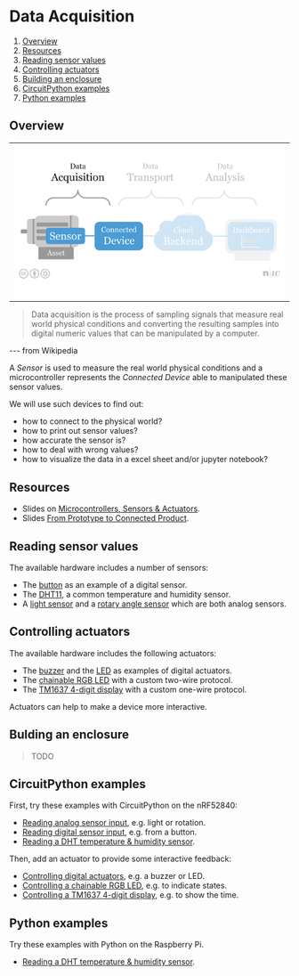 # Data Acquisition

1. [Overview](#overview)
2. [Resources](#resources)
3. [Reading sensor values](#reading-sensor-values)
4. [Controlling actuators](#controlling-actuators)
5. [Building an enclosure](#bulding-an-enclosure)
6. [CircuitPython examples](#circuitpython-examples)
7. [Python examples](#python-examples)

## Overview
<table><tr><td><img width="600" src="overview-data-acquisition.png"></td></tr></table>


> Data acquisition is the process of sampling signals that measure real world physical conditions and converting the resulting samples into digital numeric values that can be manipulated by a computer. 

--- from Wikipedia

A *Sensor* is used to measure the real world physical conditions and a microcontroller represents the *Connected Device* able to manipulated these sensor values.

We will use such devices to find out:

* how to connect to the physical world?
* how to print out sensor values?
* how accurate the sensor is?
* how to deal with wrong values?
* how to visualize the data in a excel sheet and/or jupyter notebook?

## Resources
- Slides on [Microcontrollers, Sensors & Actuators](http://www.tamberg.org/fhnw/2021/fs/IdbMcuSensorsActuators.pdf).
- Slides [From Prototype to Connected Product](http://www.tamberg.org/fhnw/2021/fs/IdbPrototypeToProduct.pdf).

## Reading sensor values
The available hardware includes a number of sensors:
* The [button](https://github.com/tamberg/fhnw-idb/wiki/Grove-Sensors#button) as an example of a digital sensor.
* The [DHT11](https://github.com/tamberg/fhnw-idb/wiki/Grove-Sensors#temperature--humidity-sensor-dht11), a common temperature and humidity sensor.
* A [light sensor](https://github.com/tamberg/fhnw-idb/wiki/Grove-Sensors#light-sensor-v12) and a [rotary angle sensor](https://github.com/tamberg/fhnw-idb/wiki/Grove-Sensors#rotary-angle-sensor) which are both analog sensors.


## Controlling actuators
The available hardware includes the following actuators:

* The [buzzer](https://github.com/tamberg/fhnw-idb/wiki/Grove-Actuators#buzzer) and the [LED](https://github.com/tamberg/fhnw-idb/wiki/Grove-Actuators#led) as examples of digital actuators.
* The [chainable RGB LED](https://github.com/tamberg/fhnw-idb/wiki/Grove-Actuators#chainable-rgb-led) with a custom two-wire protocol.
* The [TM1637 4-digit display](https://github.com/tamberg/fhnw-idb/wiki/Grove-Actuators#4-digit-display-tm1637) with a custom one-wire protocol.

Actuators can help to make a device more interactive.

## Bulding an enclosure
> TODO

## CircuitPython examples
First, try these examples with CircuitPython on the nRF52840:
* [Reading analog sensor input](CircuitPython/analog_input), e.g. light or rotation.
* [Reading digital sensor input](CircuitPython/digital_input), e.g. from a button.
* [Reading a DHT temperature & humidity sensor](CircuitPython/dht).

Then, add an actuator to provide some interactive feedback:
* [Controlling digital actuators](CircuitPython/digital_output), e.g. a buzzer or LED.
* [Controlling a chainable RGB LED](CircuitPython/grove_rgbled), e.g. to indicate states.
* [Controlling a TM1637 4-digit display](CircuitPython/tm1637), e.g. to show the time.

## Python examples
Try these examples with Python on the Raspberry Pi.

* [Reading a DHT temperature & humidity sensor](Python/dht).
